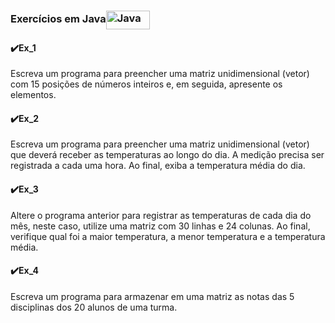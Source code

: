 <div>
  <h3 align="start">Exercícios em Java<img  align="center" alt="Java" height="30" width="70" src="https://cdn.jsdelivr.net/gh/devicons/devicon/icons/java/java-original.svg" />
  </h3>
  <h4>✔️Ex_1</h4>
  <p>Escreva um programa para preencher uma matriz unidimensional (vetor) com 15 posições de números inteiros e, em seguida, apresente os elementos.</p>
  <h4>✔️Ex_2</h4>
  <p>Escreva um programa para preencher uma matriz unidimensional (vetor) que deverá receber as temperaturas ao longo do dia. A medição precisa ser registrada a cada uma hora. Ao final, exiba a temperatura média do dia.</p>
  <h4>✔️Ex_3</h4>
  <p>Altere o programa anterior para registrar as temperaturas de cada dia do mês, neste caso, utilize uma matriz com 30 linhas e 24 colunas. Ao final, verifique qual foi a maior temperatura, a menor temperatura e a temperatura média.</p>
  <h4>✔️Ex_4</h4>
  <p>Escreva um programa para armazenar em uma matriz as notas das 5 disciplinas dos 20 alunos de uma turma.</p>
</div>
